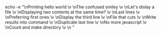 echo -e "\nPrinting hello world \v \nThe confused smiley \v \nLet's dislay a file \v \nDisplaying two contents at the same time? \v \nLast lines \v \nPreferring first ones \v \nDisplay the third line \v \nFile that cuts \v \nWrite results into command \v \nDuplicate last line \v \nNo more javascript \v \nCount and make directory \v \n "
